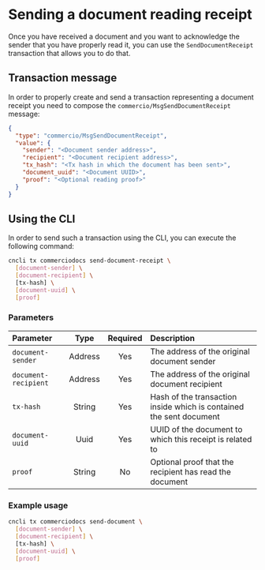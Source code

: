 # Sending a document reading receipt
Once you have received a document and you want to acknowledge the sender that you have properly read it, you can use 
the `SendDocumentReceipt` transaction that allows you to do that. 

## Transaction message
In order to properly create and send a transaction representing a document receipt you need to compose the 
`commercio/MsgSendDocumentReceipt` message:

```json
{
  "type": "commercio/MsgSendDocumentReceipt",
  "value": {
    "sender": "<Document sender address>",
    "recipient": "<Document recipient address>",
    "tx_hash": "<Tx hash in which the document has been sent>",
    "document_uuid": "<Document UUID>",
    "proof": "<Optional reading proof>"
  }
}
```

## Using the CLI
In order to send such a transaction using the CLI, you can execute the following command:

```bash
cncli tx commerciodocs send-document-receipt \
  [document-sender] \
  [document-recipient] \ 
  [tx-hash] \
  [document-uuid] \
  [proof]
```

### Parameters 
| Parameter | Type | Required | Description |  
| :-------- | :---: | :-----: | :---------- |
| `document-sender` | Address | Yes | The address of the original document sender | 
| `document-recipient` | Address | Yes | The address of the original document recipient |
| `tx-hash` | String | Yes | Hash of the transaction inside which is contained the sent document |
| `document-uuid` | Uuid | Yes | UUID of the document to which this receipt is related to |
| `proof` | String | No | Optional proof that the recipient has read the document | 

### Example usage 
```bash
cncli tx commerciodocs send-document \
  [document-sender] \
  [document-recipient] \ 
  [tx-hash] \
  [document-uuid] \
  [proof]
```